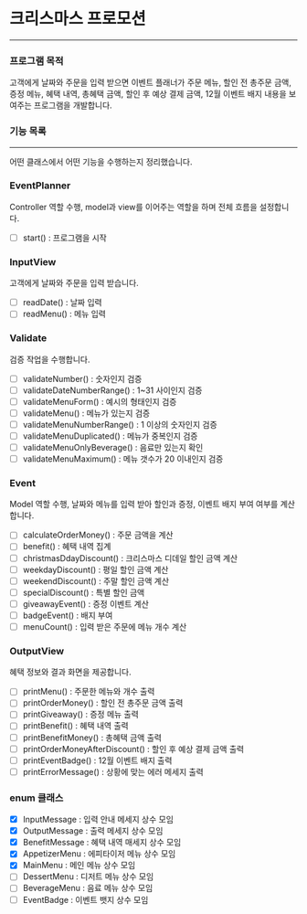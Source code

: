 # 크리스마스 프로모션

---

### 프로그램 목적

고객에게 날짜와 주문을 입력 받으면 이벤트 플래너가 주문 메뉴, 할인 전 총주문 금액, 증정 메뉴, 혜택 내역, 총혜택 금액, 할인 후 예상 결제 금액, 12월 이벤트 배지 내용을 보여주는 프로그램을 개발합니다.

### 기능 목록

---

어떤 클래스에서 어떤 기능을 수행하는지 정리했습니다.

### EventPlanner

Controller 역할 수행, model과 view를 이어주는 역할을 하며 전체 흐름을 설정합니다.

- [ ]  start() : 프로그램을 시작

### InputView

고객에게 날짜와 주문을 입력 받습니다.

- [ ]  readDate() : 날짜 입력
- [ ]  readMenu() : 메뉴 입력

### Validate

검증 작업을 수행합니다.

- [ ]  validateNumber() : 숫자인지 검증
- [ ]  validateDateNumberRange() : 1~31 사이인지 검증
- [ ]  validateMenuForm() : 예시의 형태인지 검증
- [ ]  validateMenu() : 메뉴가 있는지 검증
- [ ]  validateMenuNumberRange() : 1 이상의 숫자인지 검증
- [ ]  validateMenuDuplicated() : 메뉴가 중복인지 검증
- [ ]  validateMenuOnlyBeverage() : 음료만 있는지 확인
- [ ]  validateMenuMaximum() : 메뉴 갯수가 20 이내인지 검증

### Event

Model 역할 수행, 날짜와 메뉴를 입력 받아 할인과 증정, 이벤트 배지 부여 여부를 계산합니다.

- [ ]  calculateOrderMoney() : 주문 금액을 계산
- [ ]  benefit() : 혜택 내역 집계
- [ ]  christmasDdayDiscount() : 크리스마스 디데일 할인 금액 계산
- [ ]  weekdayDiscount() : 평일 할인 금액 계산
- [ ]  weekendDiscount() : 주말 할인 금액 계산
- [ ]  specialDiscount() : 특별 할인 금액
- [ ]  giveawayEvent() : 증정 이벤트 계산
- [ ]  badgeEvent() : 배지 부여
- [ ]  menuCount() : 입력 받은 주문에 메뉴 개수 계산

### OutputView

혜택 정보와 결과 화면을 제공합니다.

- [ ]  printMenu() : 주문한 메뉴와 개수 출력
- [ ]  printOrderMoney() : 할인 전 총주문 금액 출력
- [ ]  printGiveaway() : 증정 메뉴 출력
- [ ]  printBenefit() : 혜택 내역 출력
- [ ]  printBenefitMoney() : 총혜택 금액 출력
- [ ]  printOrderMoneyAfterDiscount() : 할인 후 예상 결제 금액 출력
- [ ]  printEventBadge() : 12월 이벤트 배지 출력
- [ ]  printErrorMessage() : 상황에 맞는 에러 메세지 출력

### enum 클래스

- [X]  InputMessage : 입력 안내 메세지 상수 모임
- [X]  OutputMessage : 출력 메세지 상수 모임
- [X]  BenefitMessage : 혜택 내역 매세지 상수 모임
- [X]  AppetizerMenu : 에피타이저 메뉴 상수 모임
- [X]  MainMenu : 메인 메뉴 상수 모임
- [ ]  DessertMenu : 디저트 메뉴 상수 모임
- [ ]  BeverageMenu : 음료 메뉴 상수 모임
- [ ]  EventBadge : 이벤트 뱃지 상수 모임